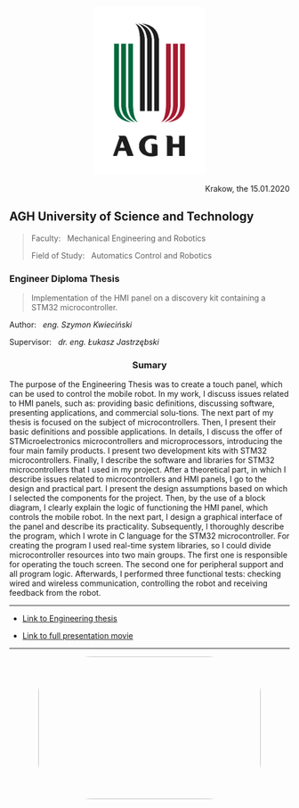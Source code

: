 <p align="center">
<img src="photos//agh_logo.jpg" width="200" height="300">
</p>

<p align="right">Krakow, the 15.01.2020</p> 


## AGH University of Science and Technology
>Faculty:         &nbsp;         Mechanical Engineering and Robotics
>
>Field of  Study: &nbsp;  Automatics Control and Robotics

### Engineer Diploma Thesis
>Implementation of the HMI panel on a discovery kit containing a STM32 microcontroller.

Author:     &nbsp; _eng. Szymon Kwieciński_

Supervisor: &nbsp; _dr. eng. Łukasz Jastrzębski_

<h3 align="center" id="header">Sumary</h3>

The purpose of the Engineering Thesis was to create a touch panel, which can be used to control the mobile robot. In my work, I discuss issues related to HMI panels, such as: providing basic definitions, discussing software, presenting applications, and commercial solu-tions. The next part of my thesis is focused on the subject of microcontrollers. Then, I present their basic definitions and possible applications. In details, I discuss the offer of STMicroelectronics microcontrollers and microprocessors, introducing the four main family products. I present two development kits with STM32 microcontrollers. Finally, I describe the software and libraries for STM32 microcontrollers that I used in my project. After a theoretical part, in which I describe issues related to microcontrollers and HMI panels, I go to the design and practical part. I present the design assumptions based on which I selected the components for the project. Then, by the use of a block diagram, I clearly explain the logic of functioning the HMI panel, which controls the mobile robot. In the next part, I design a graphical interface of the panel and describe its practicality. Subsequently, I thoroughly describe the program, which I wrote in C language for the STM32 microcontroller. For creating the program I used real-time system libraries, so I could divide microcontroller resources into two main groups. The first one is responsible for operating the touch screen. The second one for peripheral support and all program logic. Afterwards, I performed three functional tests: checking wired and wireless communication, controlling the robot and receiving feedback from the robot.

---
* [Link to Engineering thesis](https://drive.google.com/file/d/14FZgkoUxqxhLuxade8oF_x2I-tRbyFQE/view?usp=sharing)

* [Link to full presentation movie](https://youtu.be/R8Yqq7nlyo0)

---


<p align="center">
<img  src="photos//short_presentation.gif" width="400" height="256" style="border-radius:25%">
</p>

<!-- <img  src="photos//1.jpg" width="300" height="200" style="border-radius:25%">
<img  src="photos//2.jpg" width="300" height="200" style="border-radius:25%">
<img  src="photos//3.jpg" width="300" height="200" style="border-radius:25%">
<img  src="photos//4.jpg" width="300" height="200" style="border-radius:25%"> -->


